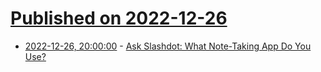 # [Published on 2022-12-26](index.md)

* [2022-12-26, 20:00:00](https://ask.slashdot.org/story/22/12/26/193244/ask-slashdot-what-note-taking-app-do-you-use?utm_source=rss1.0mainlinkanon&utm_medium=feed) - [Ask Slashdot: What Note-Taking App Do You Use?](https://ask.slashdot.org/story/22/12/26/193244/ask-slashdot-what-note-taking-app-do-you-use?utm_source=rss1.0mainlinkanon&utm_medium=feed)
